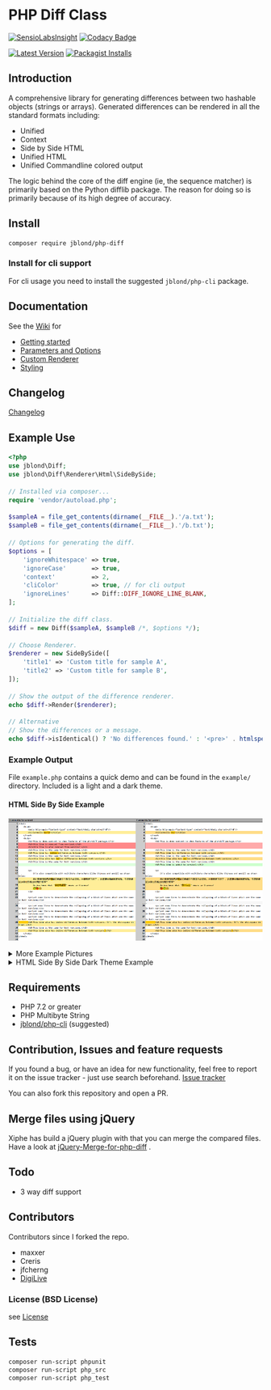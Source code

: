 # PHP Diff Class

[![SensioLabsInsight](https://insight.sensiolabs.com/projects/aa609edb-cdb1-45cf-ad51-afbdab48f6a1/mini.png)](https://insight.sensiolabs.com/projects/aa609edb-cdb1-45cf-ad51-afbdab48f6a1) [![Codacy Badge](https://api.codacy.com/project/badge/Grade/db5f8d57b1234502aeb852afc87e0dfe)](https://www.codacy.com/app/leet31337/php-diff)

[![Latest Version](https://img.shields.io/github/release/JBlond/php-diff.svg?style=flat-square&label=Release)](https://github.com/JBlond/php-diff/releases) [![Packagist Installs](https://badgen.net/packagist/dt/JBlond/php-diff)](https://packagist.org/packages/jblond/php-diff)

## Introduction

A comprehensive library for generating differences between two hashable
objects (strings or arrays). Generated differences can be rendered in all the
standard formats including:

* Unified
* Context
* Side by Side HTML
* Unified HTML
* Unified Commandline colored output

The logic behind the core of the diff engine (ie, the sequence matcher) is
primarily based on the Python difflib package. The reason for doing so is
primarily because of its high degree of accuracy.

## Install

```shell
composer require jblond/php-diff
```

### Install for cli support

For cli usage you need to install the suggested `jblond/php-cli` package.

## Documentation

See the [Wiki](https://github.com/JBlond/php-diff/wiki) for

* [Getting started](https://github.com/JBlond/php-diff/wiki/1.-Getting-Started)
* [Parameters and Options](https://github.com/JBlond/php-diff/wiki/2.-Parameters-and-Options)
* [Custom Renderer](https://github.com/JBlond/php-diff/wiki/3.-Custom-Renderer)
* [Styling](https://github.com/JBlond/php-diff/wiki/4.-Styling)

## Changelog

[Changelog](changelog.md)

## Example Use

```PHP
<?php
use jblond\Diff;
use jblond\Diff\Renderer\Html\SideBySide;

// Installed via composer...
require 'vendor/autoload.php';

$sampleA = file_get_contents(dirname(__FILE__).'/a.txt');
$sampleB = file_get_contents(dirname(__FILE__).'/b.txt');

// Options for generating the diff.
$options = [
    'ignoreWhitespace' => true,
    'ignoreCase'       => true,
    'context'          => 2,
    'cliColor'         => true, // for cli output
    'ignoreLines'      => Diff::DIFF_IGNORE_LINE_BLANK,
];

// Initialize the diff class.
$diff = new Diff($sampleA, $sampleB /*, $options */);

// Choose Renderer.
$renderer = new SideBySide([
    'title1' => 'Custom title for sample A',
    'title2' => 'Custom title for sample B',
]);

// Show the output of the difference renderer.
echo $diff->Render($renderer);

// Alternative
// Show the differences or a message.
echo $diff->isIdentical() ? 'No differences found.' : '<pre>' . htmlspecialchars($diff->render($renderer)) . '</pre>' ;

```

### Example Output

File `example.php` contains a quick demo and can be found in the `example/`
directory. Included is a light and a dark theme.

#### HTML Side By Side Example

![HTML Side By Side Example](assets/htmlSideBySide.png "HTML Side By Side Example")

<details><summary>More Example Pictures</summary><br>

#### HTML Unified Example

![HTML Unified Example](assets/htmlUnified.png "HTML Unified Example")

#### Text Unified Example

![Text Unified Example](assets/textUnified.png "Text Unified Example")

#### Text Context Example

![Text Context Example](assets/textContext.png "Text Context Example")

#### Text Unified Console Example

![Text Unified Console Example](assets/textUnifiedCli.png "Text Unified Console Example")

</details>

<details><summary>HTML Side By Side Dark Theme Example</summary><br>

![HTML Side By Side Dark Theme Example](assets/htmlSidebySideDarkTheme.png "HTML Side By Side Dark Theme Example")

</details>

## Requirements

* PHP 7.2 or greater
* PHP Multibyte String
* [jblond/php-cli](https://github.com/jblond/php-cli) (suggested)

## Contribution, Issues and feature requests

If you found a bug, or have an idea for new functionality, feel free to report
it on the issue tracker - just use search beforehand.
[Issue tracker](https://github.com/JBlond/php-diff/issues)

You can also fork this repository and open a PR.

## Merge files using jQuery

Xiphe has build a jQuery plugin with that you can merge the compared files. Have
a look
at [jQuery-Merge-for-php-diff](https://github.com/Xiphe/jQuery-Merge-for-php-diff)
.

## Todo

* 3 way diff support

## Contributors

Contributors since I forked the repo.

* maxxer
* Creris
* jfcherng
* [DigiLive](https://github.com/DigiLive)

### License (BSD License)

see [License](LICENSE)

## Tests

```shell
composer run-script phpunit
composer run-script php_src
composer run-script php_test
```
